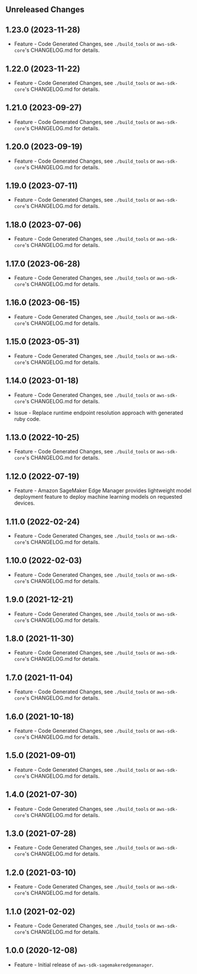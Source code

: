 Unreleased Changes
------------------

1.23.0 (2023-11-28)
------------------

* Feature - Code Generated Changes, see `./build_tools` or `aws-sdk-core`'s CHANGELOG.md for details.

1.22.0 (2023-11-22)
------------------

* Feature - Code Generated Changes, see `./build_tools` or `aws-sdk-core`'s CHANGELOG.md for details.

1.21.0 (2023-09-27)
------------------

* Feature - Code Generated Changes, see `./build_tools` or `aws-sdk-core`'s CHANGELOG.md for details.

1.20.0 (2023-09-19)
------------------

* Feature - Code Generated Changes, see `./build_tools` or `aws-sdk-core`'s CHANGELOG.md for details.

1.19.0 (2023-07-11)
------------------

* Feature - Code Generated Changes, see `./build_tools` or `aws-sdk-core`'s CHANGELOG.md for details.

1.18.0 (2023-07-06)
------------------

* Feature - Code Generated Changes, see `./build_tools` or `aws-sdk-core`'s CHANGELOG.md for details.

1.17.0 (2023-06-28)
------------------

* Feature - Code Generated Changes, see `./build_tools` or `aws-sdk-core`'s CHANGELOG.md for details.

1.16.0 (2023-06-15)
------------------

* Feature - Code Generated Changes, see `./build_tools` or `aws-sdk-core`'s CHANGELOG.md for details.

1.15.0 (2023-05-31)
------------------

* Feature - Code Generated Changes, see `./build_tools` or `aws-sdk-core`'s CHANGELOG.md for details.

1.14.0 (2023-01-18)
------------------

* Feature - Code Generated Changes, see `./build_tools` or `aws-sdk-core`'s CHANGELOG.md for details.

* Issue - Replace runtime endpoint resolution approach with generated ruby code.

1.13.0 (2022-10-25)
------------------

* Feature - Code Generated Changes, see `./build_tools` or `aws-sdk-core`'s CHANGELOG.md for details.

1.12.0 (2022-07-19)
------------------

* Feature - Amazon SageMaker Edge Manager provides lightweight model deployment feature to deploy machine learning models on requested devices.

1.11.0 (2022-02-24)
------------------

* Feature - Code Generated Changes, see `./build_tools` or `aws-sdk-core`'s CHANGELOG.md for details.

1.10.0 (2022-02-03)
------------------

* Feature - Code Generated Changes, see `./build_tools` or `aws-sdk-core`'s CHANGELOG.md for details.

1.9.0 (2021-12-21)
------------------

* Feature - Code Generated Changes, see `./build_tools` or `aws-sdk-core`'s CHANGELOG.md for details.

1.8.0 (2021-11-30)
------------------

* Feature - Code Generated Changes, see `./build_tools` or `aws-sdk-core`'s CHANGELOG.md for details.

1.7.0 (2021-11-04)
------------------

* Feature - Code Generated Changes, see `./build_tools` or `aws-sdk-core`'s CHANGELOG.md for details.

1.6.0 (2021-10-18)
------------------

* Feature - Code Generated Changes, see `./build_tools` or `aws-sdk-core`'s CHANGELOG.md for details.

1.5.0 (2021-09-01)
------------------

* Feature - Code Generated Changes, see `./build_tools` or `aws-sdk-core`'s CHANGELOG.md for details.

1.4.0 (2021-07-30)
------------------

* Feature - Code Generated Changes, see `./build_tools` or `aws-sdk-core`'s CHANGELOG.md for details.

1.3.0 (2021-07-28)
------------------

* Feature - Code Generated Changes, see `./build_tools` or `aws-sdk-core`'s CHANGELOG.md for details.

1.2.0 (2021-03-10)
------------------

* Feature - Code Generated Changes, see `./build_tools` or `aws-sdk-core`'s CHANGELOG.md for details.

1.1.0 (2021-02-02)
------------------

* Feature - Code Generated Changes, see `./build_tools` or `aws-sdk-core`'s CHANGELOG.md for details.

1.0.0 (2020-12-08)
------------------

* Feature - Initial release of `aws-sdk-sagemakeredgemanager`.

